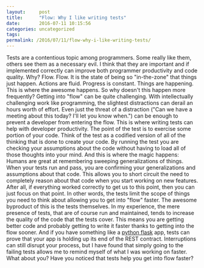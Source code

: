 ```yaml
---
layout:     post
title:      "Flow: Why I like writing tests"
date:       2016-07-11 10:15:56
categories: uncategorized
tags:  
permalink: /2016/07/11/flow-why-i-like-writing-tests/
---
```

Tests are a contentious topic among programmers. Some really like them, others see them as a necessary evil. I think that they are important and if implemented correctly can improve both programmer productivity and code quality. Why? Flow. Flow. It is the state of being so "in-the-zone" that things just happen. Actions are fluid. Progress is constant. Things are happening. This is where the awesome happens. So why doesn't this happen more frequently?  Getting into "flow" can be quite challenging. With intellectually challenging work like programming, the slightest distractions can derail an hours worth of effort. Even just the threat of a distraction ("Can we have a meeting about this today? I'll let you know when.") can be enough to prevent a developer from entering the flow. This is where writing tests can help with developer productivity. The point of the test is to exercise some portion of your code. Think of the test as a codified version of all of the thinking that is done to create your code. By running the test you are checking your assumptions about the code without having to load all of those thoughts into your mind. And this is where the magic happens: Humans are great at remembering sweeping generalizations of things. When your tests run and pass, you are confirming your generalizations and assumptions about that code. This allows you to short circuit the need to completely reason about that code when you start working on new features. After all, if everything worked correctly to get us to this point, then you can just focus on that point. In other words, the tests limit the scope of things you need to think about allowing you to get into "flow" faster. The awesome byproduct of this is the tests themselves. In my experience, the mere presence of tests, that are of course run and maintained, tends to increase the quality of the code that the tests cover. This means you are getting better code and probably getting to write it faster thanks to getting into the flow sooner. And if you have something like a [python flask](http://flask.pocoo.org/) app, tests can prove that your app is holding up its end of the REST contract. Interruptions can still disrupt your process, but I have found that simply going to the failing tests allows me to remind myself of what I was working on faster. What about you? Have you noticed that tests help you get into flow faster?
